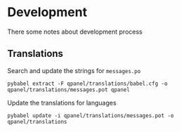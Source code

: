 # Development

There some notes about development process


## Translations
Search and update the strings for `messages.po`

`pybabel extract -F qpanel/translations/babel.cfg -o qpanel/translations/messages.pot qpanel`


Update the translations for languages

`pybabel update -i qpanel/translations/messages.pot -o qpanel/translations`

